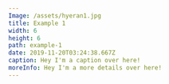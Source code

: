 ```yaml
---
Image: /assets/hyeran1.jpg
title: Example 1
width: 6
height: 6
path: example-1
date: 2019-11-20T03:24:38.667Z
caption: Hey I'm a caption over here!
moreInfo: Hey I'm a more details over here!
---
```


